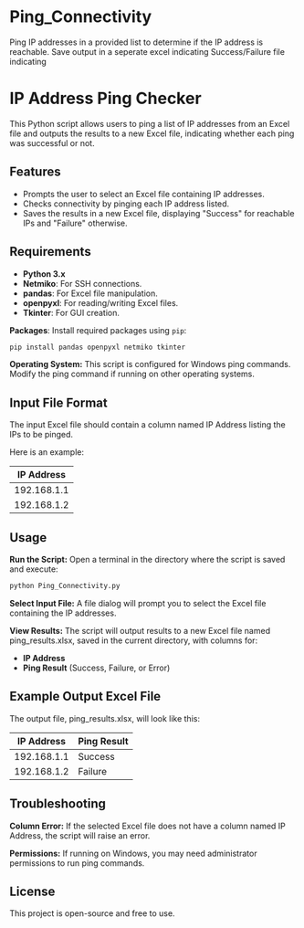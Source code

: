 # Ping_Connectivity
Ping IP addresses in a provided list to determine if the IP address is reachable. Save output in a seperate excel indicating Success/Failure file indicating 


# IP Address Ping Checker

This Python script allows users to ping a list of IP addresses from an Excel file and outputs the results to a new Excel file, indicating whether each ping was successful or not.

## Features
- Prompts the user to select an Excel file containing IP addresses.
- Checks connectivity by pinging each IP address listed.
- Saves the results in a new Excel file, displaying "Success" for reachable IPs and "Failure" otherwise.

## Requirements
- **Python 3.x**
- **Netmiko**: For SSH connections.
- **pandas**: For Excel file manipulation.
- **openpyxl**: For reading/writing Excel files.
- **Tkinter**: For GUI creation.

**Packages**: Install required packages using `pip`:

  ```bash
  pip install pandas openpyxl netmiko tkinter
  ```


**Operating System:** This script is configured for Windows ping commands. Modify the ping command if running on other operating systems.

## Input File Format
The input Excel file should contain a column named IP Address listing the IPs to be pinged. 

Here is an example:

|IP Address  |
|------------|
|192.168.1.1 |
|192.168.1.2 |


## Usage
**Run the Script:** Open a terminal in the directory where the script is saved and execute:

```bash
python Ping_Connectivity.py
```

**Select Input File:** A file dialog will prompt you to select the Excel file containing the IP addresses.

**View Results:** The script will output results to a new Excel file named ping_results.xlsx, saved in the current directory, with columns for:

- **IP Address**
- **Ping Result** (Success, Failure, or Error)


## Example Output Excel File
The output file, ping_results.xlsx, will look like this:

|IP Address	 |Ping Result |
|------------|------------|
|192.168.1.1 |	Success   |
|192.168.1.2 |	Failure   |



## Troubleshooting
**Column Error:** If the selected Excel file does not have a column named IP Address, the script will raise an error.

**Permissions:** If running on Windows, you may need administrator permissions to run ping commands.

## License
This project is open-source and free to use.
